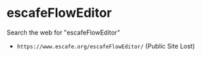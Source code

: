 # escafeFlowEditor
Search the web for "escafeFlowEditor"

- `https://www.escafe.org/escafeFlowEditor/` (Public Site Lost)
